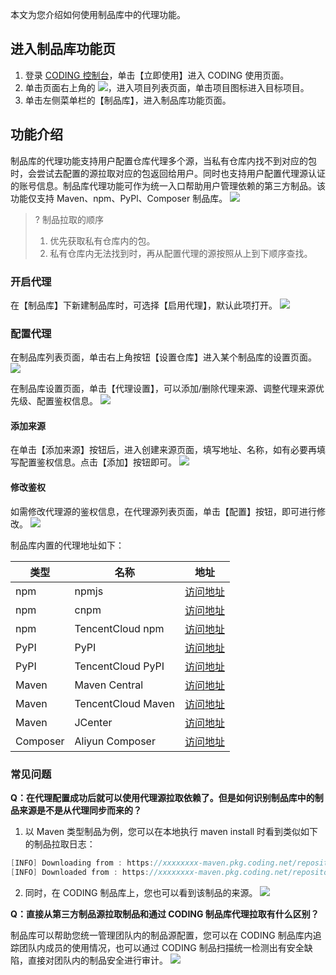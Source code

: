 本文为您介绍如何使用制品库中的代理功能。

## 进入制品库功能页

1. 登录 [CODING 控制台](https://console.cloud.tencent.com/coding)，单击【立即使用】进入 CODING 使用页面。
2. 单击页面右上角的 <img src ="https://main.qcloudimg.com/raw/d94a8e60dd3a41d0af07d72ae0e9d70e.png" style ="margin:0">，进入项目列表页面，单击项目图标进入目标项目。
3. 单击左侧菜单栏的【制品库】，进入制品库功能页面。

## 功能介绍

制品库的代理功能支持用户配置仓库代理多个源，当私有仓库内找不到对应的包时，会尝试去配置的源拉取对应的包返回给用户。同时也支持用户配置代理源认证的账号信息。制品库代理功能可作为统一入口帮助用户管理依赖的第三方制品。该功能仅支持 Maven、npm、PyPl、Composer 制品库。
![](https://main.qcloudimg.com/raw/1cc55f0efda1326d210557f4683b0404.png)

>? 制品拉取的顺序
> 1. 优先获取私有仓库内的包。
> 2. 私有仓库内无法找到时，再从配置代理的源按照从上到下顺序查找。

### 开启代理

在【制品库】下新建制品库时，可选择【启用代理】，默认此项打开。
![](https://main.qcloudimg.com/raw/660521935d533f3c27a9abd96721433c.png)

### 配置代理

在制品库列表页面，单击右上角按钮【设置仓库】进入某个制品库的设置页面。
![](https://main.qcloudimg.com/raw/e8e0adcf381616ddab36771b7b278ca7.png)

在制品库设置页面，单击【代理设置】，可以添加/删除代理来源、调整代理来源优先级、配置鉴权信息。
![](https://main.qcloudimg.com/raw/070e2ba807beb932d6093f3423ef81d7.png)

#### 添加来源

在单击【添加来源】按钮后，进入创建来源页面，填写地址、名称，如有必要再填写配置鉴权信息。点击【添加】按钮即可。
![](https://main.qcloudimg.com/raw/e9dcf8421f054c9a37243a7c249f6213.png)

#### 修改鉴权

如需修改代理源的鉴权信息，在代理源列表页面，单击【配置】按钮，即可进行修改。
![](https://main.qcloudimg.com/raw/98e2f7550a623b23f8e713dee64390dd.png)

制品库内置的代理地址如下：

| 类型     | 名称               | 地址                                                         |
| -------- | ------------------ | ------------------------------------------------------------ |
| npm      | npmjs              | [访问地址](https://registry.npmjs.org)                       |
| npm      | cnpm               | [访问地址](https://registry.npm.taobao.org)                  |
| npm      | TencentCloud npm   | [访问地址](http://mirrors.cloud.tencent.com/npm)             |
| PyPI     | PyPI               | [访问地址](https://pypi.org/simple)                          |
| PyPI     | TencentCloud PyPI  | [访问地址](http://mirrors.cloud.tencent.com/pypi/simple)     |
| Maven    | Maven Central      | [访问地址](https://repo.maven.apache.org/maven2)             |
| Maven    | TencentCloud Maven | [访问地址](http://mirrors.cloud.tencent.com/nexus/repository/maven-public) |
| Maven    | JCenter            | [访问地址](https://mirrors.cloud.tencent.com/maven)                      |
| Composer | Aliyun Composer    | [访问地址](https://mirrors.aliyun.com/composer/)              |

### 常见问题

**Q：在代理配置成功后就可以使用代理源拉取依赖了。但是如何识别制品库中的制品来源是不是从代理同步而来的？**

1. 以 Maven 类型制品为例，您可以在本地执行 maven install 时看到类似如下的制品拉取日志：
```java
[INFO] Downloading from : https://xxxxxxxx-maven.pkg.coding.net/repository/coding-demo/my-maven/org/springframework/spring-jcl/5.0.7.RELEASE/spring-jcl-5.0.7.RELEASE.pom
[INFO] Downloaded from : https://xxxxxxxx-maven.pkg.coding.net/repository/coding-demo/my-maven/org/springframework/spring-jcl/5.0.7.RELEASE/spring-jcl-5.0.7.RELEASE.pom (1.9 kB at 735 B/s)
```
2. 同时，在 CODING 制品库上，您也可以看到该制品的来源。
![](https://main.qcloudimg.com/raw/3d25b2a4092fe1d926cc4a57e9faa96b.png)

**Q：直接从第三方制品源拉取制品和通过 CODING 制品库代理拉取有什么区别？**

制品库可以帮助您统一管理团队内的制品源配置，您可以在 CODING 制品库内追踪团队内成员的使用情况，也可以通过 CODING 制品扫描统一检测出有安全缺陷，直接对团队内的制品安全进行审计。
![](https://main.qcloudimg.com/raw/1490d3439a406547258544ecb5999cf8.png)

